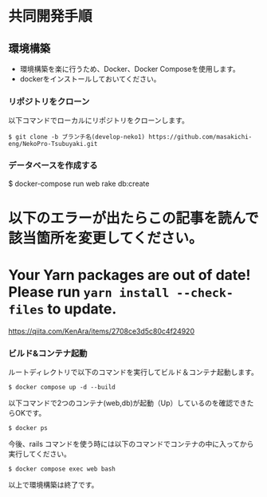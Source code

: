 # 共同開発手順

## 環境構築
- 環境構築を楽に行うため、Docker、Docker Composeを使用します。
- dockerをインストールしておいてください。

### リポジトリをクローン

以下コマンドでローカルにリポジトリをクローンします。

```
$ git clone -b ブランチ名(develop-neko1) https://github.com/masakichi-eng/NekoPro-Tsubuyaki.git
```

### データベースを作成する
$ docker-compose run web rake db:create

以下のエラーが出たらこの記事を読んで該当箇所を変更してください。
========================================
  Your Yarn packages are out of date!
  Please run `yarn install --check-files` to update.
========================================

https://qiita.com/KenAra/items/2708ce3d5c80c4f24920

### ビルド&コンテナ起動

ルートディレクトリで以下のコマンドを実行してビルド＆コンテナ起動します。

```
$ docker compose up -d --build
```

以下コマンドで2つのコンテナ(web,db)が起動（Up）しているのを確認できたらOKです。

```
$ docker ps
```

今後、rails コマンドを使う時には以下のコマンドでコンテナの中に入ってから実行してください。

```
$ docker compose exec web bash
```

以上で環境構築は終了です。
